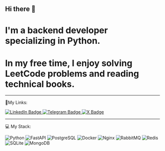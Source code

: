 ## Hi there 👋
 # I'm a backend developer specializing in Python.
 # In my free time, I enjoy solving LeetCode problems and reading technical books.
---

📎My Links: 

<div id="badges">
  <a href="https://www.linkedin.com/in/%D0%B4%D0%B0%D0%BD%D0%B8%D0%BB-%D1%82%D0%BE%D0%BF%D0%BE%D0%BB%D1%8C-02642a25a/">
    <img src="https://img.shields.io/badge/LinkedIn-blue?style=for-the-badge&logo=linkedin&logoColor=white" alt="LinkedIn Badge"/>
  </a>
  <a href="https://t.me/IKYGAII">
    <img src="https://img.shields.io/badge/Telegram-blue?style=for-the-badge&logo=telegram&logoColor=white" alt="Telegram Badge"/>
  </a>
  <a href="[your-twitter-URL](https://x.com/PTopolek)">
    <img src="https://img.shields.io/badge/X-black?style=for-the-badge&logo=X&logoColor=white" widgt ='22px' alt="X Badge"/>
  </a>
</div>

---

💻 My Stack:

![Python](https://img.shields.io/badge/Python-3776AB?style=for-the-badge&logo=python&logoColor=white)
![FastAPI](https://img.shields.io/badge/FastAPI-009688?style=for-the-badge&logo=fastapi&logoColor=white)
![PostgreSQL](https://img.shields.io/badge/PostgreSQL-4169E1?style=for-the-badge&logo=postgresql&logoColor=white)
![Docker](https://img.shields.io/badge/Docker-2496ED?style=for-the-badge&logo=docker&logoColor=white)
![Nginx](https://img.shields.io/badge/Nginx-009639?style=for-the-badge&logo=nginx&logoColor=white)
![RabbitMQ](https://img.shields.io/badge/RabbitMQ-FF6600?style=for-the-badge&logo=rabbitmq&logoColor=white)
![Redis](https://img.shields.io/badge/Redis-DC382D?style=for-the-badge&logo=redis&logoColor=white)
![SQLite](https://img.shields.io/badge/SQLite-003B57?style=for-the-badge&logo=sqlite&logoColor=white)
![MongoDB](https://img.shields.io/badge/MongoDB-47A248?style=for-the-badge&logo=mongodb&logoColor=white)
